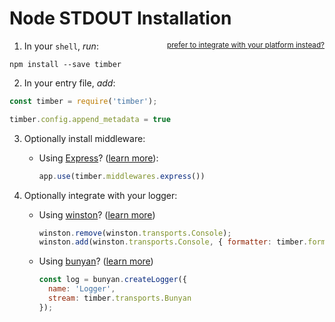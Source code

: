 # Node STDOUT Installation

1. In your `shell`, *run*: <small style="float: right" class="platform-alt"><a href="/docs/platforms">prefer to integrate with your platform instead?</a></small>

  ```shell
  npm install --save timber
  ```

2. In your entry file, *add*:

  ```js
  const timber = require('timber');
  
  timber.config.append_metadata = true
  ```

3. Optionally install middleware:

    - Using [Express](https://github.com/expressjs/express)? ([learn more](/docs/languages/node/integrations/express)):

      ```js
      app.use(timber.middlewares.express())
      ```

4. Optionally integrate with your logger:

    - Using [winston](https://github.com/winstonjs/winston)? ([learn more](/docs/languages/node/integrations/winston))

      ```js
      winston.remove(winston.transports.Console);
      winston.add(winston.transports.Console, { formatter: timber.formatters.Winston });
      ```

    - Using [bunyan](https://github.com/trentm/node-bunyan)? ([learn more](/docs/languages/node/integrations/bunyan))

      ```js
      const log = bunyan.createLogger({
        name: 'Logger',
        stream: timber.transports.Bunyan
      });
      ```